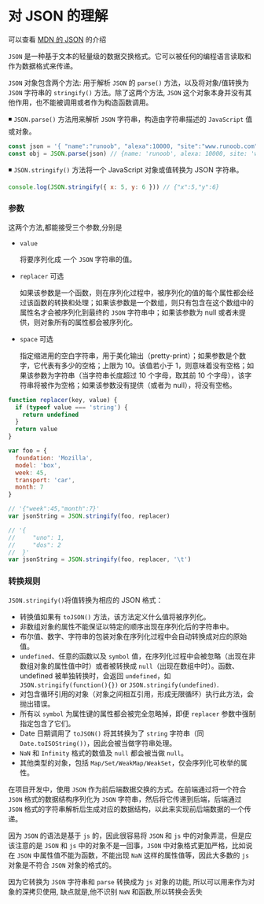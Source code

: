 # 对 JSON 的理解

可以查看 [MDN 的 JSON](https://developer.mozilla.org/zh-CN/docs/Web/JavaScript/Reference/Global_Objects/JSON) 的介绍

`JSON` 是一种基于文本的轻量级的数据交换格式。它可以被任何的编程语言读取和作为数据格式来传递。

`JSON` 对象包含两个方法: 用于解析 `JSON` 的 `parse()` 方法，以及将对象/值转换为 `JSON` 字符串的 `stringify()` 方法。除了这两个方法, `JSON` 这个对象本身并没有其他作用，也不能被调用或者作为构造函数调用。

◾ `JSON.parse()` 方法用来解析 `JSON` 字符串，构造由字符串描述的 `JavaScript` 值或对象。

```js
const json = '{ "name":"runoob", "alexa":10000, "site":"www.runoob.com" }'
const obj = JSON.parse(json) // {name: 'runoob', alexa: 10000, site: 'www.runoob.com'}
```

◾ `JSON.stringify()` 方法将一个 JavaScript 对象或值转换为 JSON 字符串。

```js
console.log(JSON.stringify({ x: 5, y: 6 })) // {"x":5,"y":6}
```

### 参数

这两个方法,都能接受三个参数,分别是

- `value`

  将要序列化成 一个 `JSON` 字符串的值。

- `replacer` 可选

  如果该参数是一个函数，则在序列化过程中，被序列化的值的每个属性都会经过该函数的转换和处理；如果该参数是一个数组，则只有包含在这个数组中的属性名才会被序列化到最终的 `JSON` 字符串中；如果该参数为 null 或者未提供，则对象所有的属性都会被序列化。

- `space` 可选

  指定缩进用的空白字符串，用于美化输出（pretty-print）；如果参数是个数字，它代表有多少的空格；上限为 10。该值若小于 1，则意味着没有空格；如果该参数为字符串（当字符串长度超过 10 个字母，取其前 10 个字母），该字符串将被作为空格；如果该参数没有提供（或者为 null），将没有空格。

```js
function replacer(key, value) {
  if (typeof value === 'string') {
    return undefined
  }
  return value
}

var foo = {
  foundation: 'Mozilla',
  model: 'box',
  week: 45,
  transport: 'car',
  month: 7
}

// '{"week":45,"month":7}'
var jsonString = JSON.stringify(foo, replacer)

// '{
//     "uno": 1,
//     "dos": 2
//  }'
var jsonString = JSON.stringify(foo, replacer, '\t')
```

### 转换规则

`JSON.stringify()`将值转换为相应的 JSON 格式：

- 转换值如果有 `toJSON()` 方法，该方法定义什么值将被序列化。
- 非数组对象的属性不能保证以特定的顺序出现在序列化后的字符串中。
- 布尔值、数字、字符串的包装对象在序列化过程中会自动转换成对应的原始值。
- `undefined`、任意的函数以及 `symbol` 值，在序列化过程中会被忽略（出现在非数组对象的属性值中时）或者被转换成 `null`（出现在数组中时）。函数、undefined 被单独转换时，会返回 `undefined`，如 `JSON.stringify(function(){})` or `JSON.stringify(undefined)`.
- 对包含循环引用的对象（对象之间相互引用，形成无限循环）执行此方法，会抛出错误。
- 所有以 `symbol` 为属性键的属性都会被完全忽略掉，即便 `replacer` 参数中强制指定包含了它们。
- Date 日期调用了 `toJSON()` 将其转换为了 `string` 字符串（同 `Date.toISOString())`，因此会被当做字符串处理。
- `NaN` 和 `Infinity` 格式的数值及 `null` 都会被当做 `null`。
- 其他类型的对象，包括 `Map/Set/WeakMap/WeakSet`，仅会序列化可枚举的属性。

在项目开发中，使用 `JSON` 作为前后端数据交换的方式。在前端通过将一个符合 `JSON` 格式的数据结构序列化为 `JSON` 字符串，然后将它传递到后端，后端通过 `JSON` 格式的字符串解析后生成对应的数据结构，以此来实现前后端数据的一个传递。

因为 `JSON` 的语法是基于 `js` 的，因此很容易将 `JSON` 和 `js` 中的对象弄混，但是应该注意的是 `JSON` 和 `js` 中的对象不是一回事，`JSON` 中对象格式更加严格，比如说在 `JSON` 中属性值不能为函数，不能出现 `NaN` 这样的属性值等，因此大多数的 `js` 对象是不符合 `JSON` 对象的格式的。

因为它转换为 `JSON` 字符串和 `parse` 转换成为 `js` 对象的功能, 所以可以用来作为对象的深拷贝使用, 缺点就是,他不识别 `NaN` 和函数,所以转换会丢失
